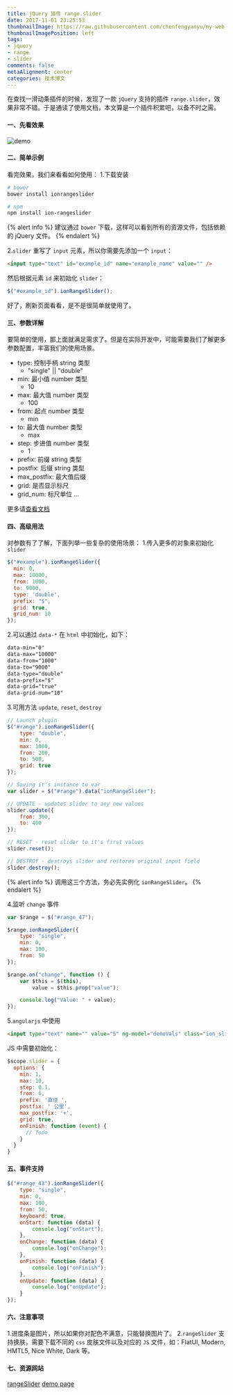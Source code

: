 ```yaml
---
title: jQuery 插件 range.slider
date: 2017-11-01 23:25:53
thumbnailImage: https://raw.githubusercontent.com/chenfengyanyu/my-web-accumulation/master/images/jquery-slider.png
thumbnailImagePosition: left
tags: 
- jquery
- range
- slider
comments: false
metaAlignment: center
categories: 技术博文 
---
```

在查找一滑动条插件的时候，发现了一款 `jQuery` 支持的插件 `range.slider`，效果非常不错。于是通读了使用文档，本文算是一个插件积累吧，以备不时之需。
<!-- more -->
#### 一、先看效果
![demo](http://7xvi3w.com1.z0.glb.clouddn.com/range.png)

#### 二、简单示例
看完效果，我们来看看如何使用：
1.下载安装
```bash
# bower
bower install ionrangeslider

# npm
npm install ion-rangeslider
```
{% alert info %}
建议通过 `bower` 下载，这样可以看到所有的资源文件，包括依赖的 jQuery 文件。
{% endalert %}

2.`slider` 重写了 `input` 元素，所以你需要先添加一个 `input`：
```html
<input type="text" id="example_id" name="example_name" value="" />
```
然后根据元素 `id` 来初始化 `slider`：
```js
$("#example_id").ionRangeSlider();
```
好了，刷新页面看看，是不是很简单就使用了。

#### 三、参数详解
要简单的使用，那上面就满足需求了。但是在实际开发中，可能需要我们了解更多参数配置，丰富我们的使用场景。
- type: 控制手柄 string 类型
  - "single" || "double" 
- min: 最小值 number 类型
  - 10
- max: 最大值 number 类型
  - 100
- from: 起点 number 类型
  - min
- to: 最大值 number 类型
  - max
- step: 步进值 number 类型
  - 1
- prefix: 前缀 string 类型
- postfix: 后缀 string 类型
- max_postfix: 最大值后缀
- grid: 是否显示标尺
- grid_num: 标尺单位
...

更多请[查看文档](http://ionden.com/a/plugins/ion.rangeSlider/en.html)

#### 四、高级用法
对参数有了了解，下面列举一些复杂的使用场景：
1.传入更多的对象来初始化 `slider`
```js
$("#example").ionRangeSlider({
  min: 0,
  max: 10000,
  from: 1000,
  to: 9000,
  type: 'double',
  prefix: "$",
  grid: true,
  grid_num: 10
});
```

2.可以通过 `data-*` 在 `html` 中初始化，如下：
```html
data-min="0"
data-max="10000"
data-from="1000"
data-to="9000"
data-type="double"
data-prefix="$"
data-grid="true"
data-grid-num="10"
```

3.可用方法 `update`, `reset`, `destroy`
```js
// Launch plugin
$("#range").ionRangeSlider({
    type: "double",
    min: 0,
    max: 1000,
    from: 200,
    to: 500,
    grid: true
});

// Saving it's instance to var
var slider = $("#range").data("ionRangeSlider");

// UPDATE - updates slider to any new values
slider.update({
    from: 300,
    to: 400
});

// RESET - reset slider to it's first values
slider.reset();

// DESTROY - destroys slider and restores original input field
slider.destroy();
```
{% alert info %}
调用这三个方法，务必先实例化 `ionRangeSlider`。
{% endalert %}

4.监听 `change` 事件
```js
var $range = $("#range_47");

$range.ionRangeSlider({
    type: "single",
    min: 0,
    max: 100,
    from: 50
});

$range.on("change", function () {
    var $this = $(this),
        value = $this.prop("value");

    console.log("Value: " + value);
});
```
5.`angularjs` 中使用
```html
<input type="text" name="" value="5" ng-model="demoVals" class="ion_slider" ui-jq="ionRangeSlider" ui-options="slider.options" />
```
JS 中需要初始化：
```js
$scope.slider = {
  options: {
    min: 1,
    max: 10,
    step: 0.1,
    from: 6,
    prefix: '直径 ',
    postfix: ' 公里',
    max_postfix: '+',
    grid: true,
    onFinish: function (event) { 
      // Todo
    }
  }
}
```


#### 五、事件支持
```js
$("#range_43").ionRangeSlider({
    type: "single",
    min: 0,
    max: 100,
    from: 50,
    keyboard: true,
    onStart: function (data) {
        console.log("onStart");
    },
    onChange: function (data) {
        console.log("onChange");
    },
    onFinish: function (data) {
        console.log("onFinish");
    },
    onUpdate: function (data) {
        console.log("onUpdate");
    }
});
```

#### 六、注意事项
1.进度条是图片，所以如果你对配色不满意，只能替换图片了。
2.`rangeSlider` 支持换肤，需要下载不同的 `css` 皮肤文件以及对应的 `JS` 文件，如：FlatUI, Modern, HMTL5, Nice White, Dark 等。

#### 七、资源网站
[rangeSlider](http://ionden.com/a/plugins/ion.rangeSlider/en.html)
[demo page](http://ionden.com/a/plugins/ion.rangeSlider/demo_interactions.html)



















